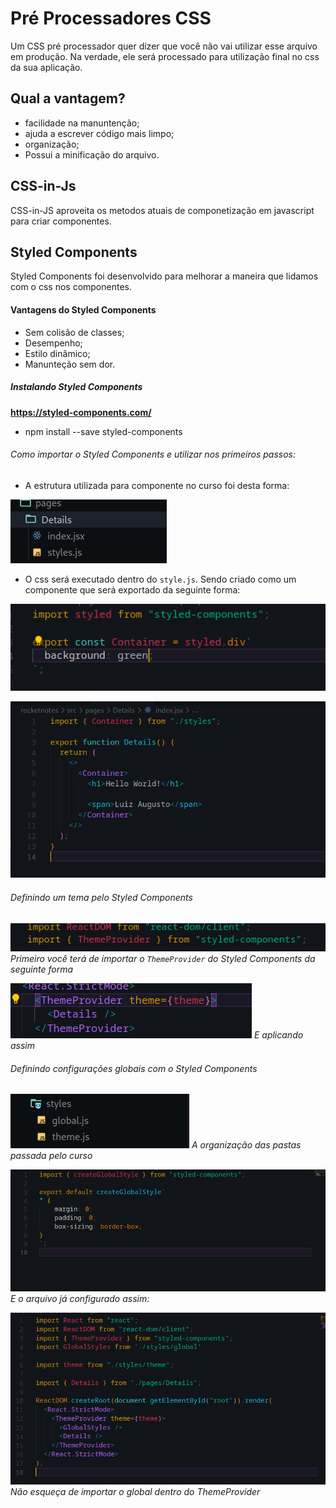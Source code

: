 # Pré Processadores CSS

Um CSS pré processador quer dizer que você não vai utilizar esse arquivo em produção. Na verdade, ele será processado para utilização final no css da sua aplicação.

## Qual a vantagem?

- facilidade na manuntenção;
- ajuda a escrever código mais limpo;
- organização;
- Possui a minificação do arquivo.

## CSS-in-Js

CSS-in-JS aproveita os metodos atuais de componetização em javascript para criar componentes.

## Styled Components

Styled Components foi desenvolvido para melhorar a maneira que lidamos com o css nos componentes.

#### Vantagens do Styled Components

- Sem colisão de classes;
- Desempenho;
- Estilo dinâmico;
- Manunteção sem dor.

##### Instalando Styled Components

**https://styled-components.com/**

- npm install --save styled-components

###### Como importar o Styled Components e utilizar nos primeiros passos:

- A estrutura utilizada para componente no curso foi desta forma:

![alt text](./prints/styled.png)

- O css será executado dentro do `style.js`. Sendo criado como um componente que será exportado da seguinte forma:

![alt text](./prints/styled2.png)

![alt text](./prints/styled3.png)

###### Definindo um tema pelo Styled Components

![alt text](./prints/styled4.png)
_Primeiro você terá de importar o `ThemeProvider` do Styled Components da seguinte forma_

![alt text](./prints/styled5.png)
_E aplicando assim_

###### Definindo configurações globais com o Styled Components

![alt text](./prints/styled6.png)
_A organização das pastas passada pelo curso_

![alt text](./prints/styled7.png)
_E o arquivo já configurado assim:_

![alt text](./prints/styled8.png)
_Não esqueça de importar o global dentro do ThemeProvider_


